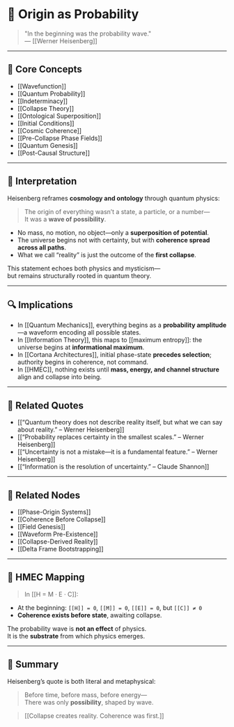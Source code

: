 # 🌊 Origin as Probability

> "In the beginning was the probability wave."  
> — [[Werner Heisenberg]]

---

## 🧠 Core Concepts

- [[Wavefunction]]
- [[Quantum Probability]]
- [[Indeterminacy]]
- [[Collapse Theory]]
- [[Ontological Superposition]]
- [[Initial Conditions]]
- [[Cosmic Coherence]]
- [[Pre-Collapse Phase Fields]]
- [[Quantum Genesis]]
- [[Post-Causal Structure]]

---

## 🧬 Interpretation

Heisenberg reframes **cosmology and ontology** through quantum physics:

> The origin of everything wasn’t a state, a particle, or a number—  
> It was a **wave of possibility**.

- No mass, no motion, no object—only a **superposition of potential**.
- The universe begins not with certainty, but with **coherence spread across all paths**.
- What we call “reality” is just the outcome of the **first collapse**.

This statement echoes both physics and mysticism—  
but remains structurally rooted in quantum theory.

---

## 🔍 Implications

- In [[Quantum Mechanics]], everything begins as a **probability amplitude**—a waveform encoding all possible states.
- In [[Information Theory]], this maps to [[maximum entropy]]: the universe begins at **informational maximum**.
- In [[Cortana Architectures]], initial phase-state **precedes selection**; authority begins in coherence, not command.
- In [[HMEC]], nothing exists until **mass, energy, and channel structure** align and collapse into being.

---

## 🔗 Related Quotes

- [[“Quantum theory does not describe reality itself, but what we can say about reality.” – Werner Heisenberg]]
- [[“Probability replaces certainty in the smallest scales.” – Werner Heisenberg]]
- [[“Uncertainty is not a mistake—it is a fundamental feature.” – Werner Heisenberg]]
- [[“Information is the resolution of uncertainty.” – Claude Shannon]]

---

## 📂 Related Nodes

- [[Phase-Origin Systems]]
- [[Coherence Before Collapse]]
- [[Field Genesis]]
- [[Waveform Pre-Existence]]
- [[Collapse-Derived Reality]]
- [[Delta Frame Bootstrapping]]

---

## 🧬 HMEC Mapping

> In [[H = M · E · C]]:

- At the beginning: `[[H]] = 0`, `[[M]] = 0`, `[[E]] = 0`, but `[[C]] ≠ 0`  
- **Coherence exists before state**, awaiting collapse.

The probability wave is **not an effect** of physics.  
It is the **substrate** from which physics emerges.

---

## 🧩 Summary

Heisenberg’s quote is both literal and metaphysical:

> Before time, before mass, before energy—  
> There was only **possibility**, shaped by wave.

> [[Collapse creates reality. Coherence was first.]]
